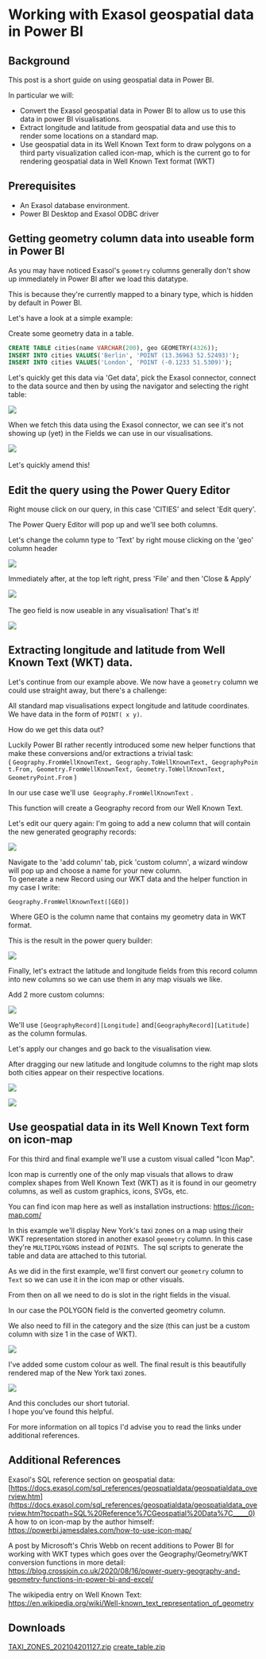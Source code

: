 # Working with Exasol geospatial data in Power BI 
## Background

This post is a short guide on using geospatial data in Power BI.

In particular we will:

* Convert the Exasol geospatial data in Power BI to allow us to use this data in power BI visualisations.
* Extract longitude and latitude from geospatial data and use this to render some locations on a standard map.
* Use geospatial data in its Well Known Text form to draw polygons on a third party visualization called icon-map, which is the current go to for rendering geospatial data in Well Known Text format (WKT)

## Prerequisites

* An Exasol database environment.
* Power BI Desktop and Exasol ODBC driver

## Getting geometry column data into useable form in Power BI

As you may have noticed Exasol's `geometry` columns generally don't show up immediately in Power BI after we load this datatype.

This is because they're currently mapped to a binary type, which is hidden by default in Power BI.

Let's have a look at a simple example:

Create some geometry data in a table.


```sql
CREATE TABLE cities(name VARCHAR(200), geo GEOMETRY(4326)); 
INSERT INTO cities VALUES('Berlin', 'POINT (13.36963 52.52493)'); 
INSERT INTO cities VALUES('London', 'POINT (-0.1233 51.5309)');
```
Let's quickly get this data via 'Get data', pick the Exasol connector, connect to the data source and then by using the navigator and selecting the right table:

![](images/exa-Pieterjan_1-1618839715289.png)

When we fetch this data using the Exasol connector, we can see it's not showing up (yet) in the Fields we can use in our visualisations.

![](images/exa-Pieterjan_0-1618839483229.png) 

Let's quickly amend this!

## Edit the query using the Power Query Editor

Right mouse click on our query, in this case 'CITIES' and select 'Edit query'.

The Power Query Editor will pop up and we'll see both columns.

Let's change the column type to 'Text' by right mouse clicking on the 'geo' column header

![](images/exa-Pieterjan_2-1618840294176.png)

Immediately after, at the top left right, press 'File' and then 'Close & Apply'

![](images/exa-Pieterjan_3-1618840389949.png) 

The geo field is now useable in any visualisation! That's it!

![](images/exa-Pieterjan_4-1618840549123.png)

## Extracting longitude and latitude from Well Known Text (WKT) data.

Let's continue from our example above. We now have a `geometry` column we could use straight away, but there's a challenge:

All standard map visualisations expect longitude and latitude coordinates. We have data in the form of `POINT( x y)`. 

How do we get this data out?

Luckily Power BI rather recently introduced some new helper functions that make these conversions and/or extractions a trivial task: ( `Geography.FromWellKnownText, Geography.ToWellKnownText, GeographyPoint.From, Geometry.FromWellKnownText, Geometry.ToWellKnownText, GeometryPoint.From` )

In our use case we'll use  `Geography.FromWellKnownText` .

This function will create a Geography record from our Well Known Text.

Let's edit our query again: I'm going to add a new column that will contain the new generated geography records:

![](images/exa-Pieterjan_0-1618843413105.png)

Navigate to the 'add column' tab, pick 'custom column', a wizard window will pop up and choose a name for your new column.  
To generate a new Record using our WKT data and the helper function in my case I write:

`Geography.FromWellKnownText([GEO])`

 Where GEO is the column name that contains my geometry data in WKT format.

This is the result in the power query builder:

![](images/exa-Pieterjan_1-1618844988766.png)

Finally, let's extract the latitude and longitude fields from this record column into new columns so we can use them in any map visuals we like.

Add 2 more custom columns:

![](images/exa-Pieterjan_2-1618845359830.png)

We'll use `[GeographyRecord][Longitude]` and`[GeographyRecord][Latitude]` as the column formulas.

Let's apply our changes and go back to the visualisation view.

After dragging our new latitude and longitude columns to the right map slots both cities appear on their respective locations.

![](images/exa-Pieterjan_3-1618907103127.png)

![](images/exa-Pieterjan_2-1618907064508.png)

## Use geospatial data in its Well Known Text form on icon-map

For this third and final example we'll use a custom visual called "Icon Map".

Icon map is currently one of the only map visuals that allows to draw complex shapes from Well Known Text (WKT) as it is found in our geometry columns, as well as custom graphics, icons, SVGs, etc.

You can find icon map here as well as installation instructions: <https://icon-map.com/>

In this example we'll display New York's taxi zones on a map using their WKT representation stored in another exasol `geometry` column. In this case they're `MULTIPOLYGONS` instead of `POINTS`.  The sql scripts to generate the table and data are attached to this tutorial.

As we did in the first example, we'll first convert our `geometry` column to `Text` so we can use it in the icon map or other visuals.

From then on all we need to do is slot in the right fields in the visual.

In our case the POLYGON field is the converted geometry column.

We also need to fill in the category and the size (this can just be a custom column with size 1 in the case of WKT).

![](images/exa-Pieterjan_1-1618906945475.png)

I've added some custom colour as well. The final result is this beautifully rendered map of the New York taxi zones.

![](images/exa-Pieterjan_0-1618906897312.jpg)

And this concludes our short tutorial.   
I hope you've found this helpful.

For more information on all topics I'd advise you to read the links under additional references.

## Additional References

Exasol's SQL reference section on geospatial data:  
[https://docs.exasol.com/sql_references/geospatialdata/geospatialdata_overview.htm](https://docs.exasol.com/sql_references/geospatialdata/geospatialdata_overview.htm?tocpath=SQL%20Reference%7CGeospatial%20Data%7C_____0)  
A how to on icon-map by the author himself:  
<https://powerbi.jamesdales.com/how-to-use-icon-map/>

A post by Microsoft's Chris Webb on recent additions to Power BI for working with WKT types which goes over the Geography/Geometry/WKT conversion functions in more detail:  
<https://blog.crossjoin.co.uk/2020/08/16/power-query-geography-and-geometry-functions-in-power-bi-and-excel/>

The wikipedia entry on Well Known Text:  
<https://en.wikipedia.org/wiki/Well-known_text_representation_of_geometry>

## Downloads
[TAXI_ZONES_202104201127.zip](https://github.com/exasol/Public-Knowledgebase/files/9936562/TAXI_ZONES_202104201127.zip)
[create_table.zip](https://github.com/exasol/Public-Knowledgebase/files/9936568/create_table.zip)

